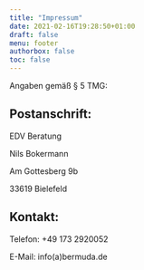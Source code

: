 ```yaml
---
title: "Impressum"
date: 2021-02-16T19:28:50+01:00
draft: false
menu: footer
authorbox: false
toc: false
---
```

Angaben gemäß § 5 TMG:


## Postanschrift:
EDV Beratung

Nils Bokermann

Am Gottesberg 9b

33619 Bielefeld

## Kontakt:

Telefon: +49 173 2920052

E-Mail: info(a)bermuda.de
